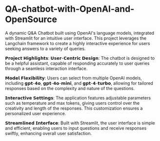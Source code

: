 # QA-chatbot-with-OpenAI-and-OpenSource

A dynamic Q&A Chatbot built using OpenAI's language models, integrated with Streamlit for an intuitive user interface. This project leverages the Langchain framework to create a highly interactive experience for users seeking answers to a variety of queries.

𝗣𝗿𝗼𝗷𝗲𝗰𝘁 𝗛𝗶𝗴𝗵𝗹𝗶𝗴𝗵𝘁𝘀:
𝗨𝘀𝗲𝗿-𝗖𝗲𝗻𝘁𝗿𝗶𝗰 𝗗𝗲𝘀𝗶𝗴𝗻: The chatbot is designed to be a helpful assistant, capable of responding accurately to user queries through a seamless interaction interface.

𝗠𝗼𝗱𝗲𝗹 𝗙𝗹𝗲𝘅𝗶𝗯𝗶𝗹𝗶𝘁𝘆:  Users can select from multiple OpenAI models, including 𝗴𝗽𝘁-𝟰𝗼, 𝗴𝗽𝘁-𝟰𝗼-𝗺𝗶𝗻𝗶, and 𝗴𝗽𝘁-𝟰-𝘁𝘂𝗿𝗯𝗼, allowing for tailored responses based on the complexity and nature of the questions.

𝗜𝗻𝘁𝗲𝗿𝗮𝗰𝘁𝗶𝘃𝗲 𝗦𝗲𝘁𝘁𝗶𝗻𝗴𝘀: The application features adjustable parameters such as temperature and max tokens, giving users control over the creativity and length of the responses. This customization ensures a personalized user experience.

𝗦𝘁𝗿𝗲𝗮𝗺𝗹𝗶𝗻𝗲𝗱 𝗜𝗻𝘁𝗲𝗿𝗳𝗮𝗰𝗲: Built with Streamlit, the user interface is simple and efficient, enabling users to input questions and receive responses swiftly, enhancing overall user satisfaction.

